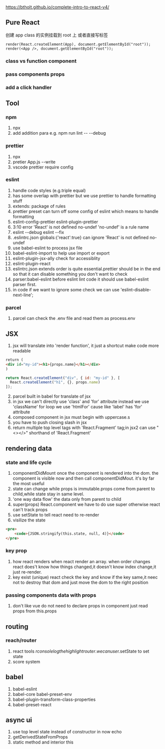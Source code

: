 https://btholt.github.io/complete-intro-to-react-v4/

## Pure React

创建 app class 的实例挂载到 root 上
或者直接写标签

```
render(React.createElement(App), document.getElementById("root"));
render(<App />, document.getElementById("root"));
```

### class vs function component

### pass components props

### add a click handler

## Tool

### npm

1. npx
2. add addition para e.g. npm run lint -- --debug

### prettier

1. npx
2. pretier App.js --write
3. vscode prettier require config

### eslint

1. handle code styles (e.g.triple equal)
2. has some overlap with prettier but we use prettier to handle formatting stuff
3. extends: package of rules
4. prettier preset can turn off some config of eslint which means to handle formatting
5. eslint-config-prettier eslint-plugin-prettier
6. 3:10 error 'React' is not defined no-undef 'no-undef' is a rule name
7. eslint --debug eslint --fix
8. .eslintrc.json globals:{'react':true} can ignore 'React' is not defined no-undef
9. use babel-eslint to process jsx file
10. babel-eslint-import to help use import or export
11. eslint-plugin-jsx-ally check for accessiblity
12. eslint-plugin-react
13. eslintrc.json extends order is quite essential.prettier should be in the end so that it can disable something you don't want to check
14. parser:babel-eslint before eslint lint code it should use babel-eslint parser first.
15. in code if we want to ignore some check we can use 'eslint-disable-next-line';

### parcel

1. parcel can check the .env file and read them as process.env

## JSX

1. jsx will translate into 'render function', it just a shortcut make code more readable

```html
return (
<div id="my-id"><h1>{props.name}</h1></div>
)
```

```javascript
return React.createElement("div", { id: "my-id" }, [
  React.createElement("h1", {}, props.name)
]);
```

2. parcel built in babel for translate of jsx
3. in jsx we can't directly use 'class' and 'for' attribute instead we use 'className' for loop we use 'htmlFor' cause like 'label' has 'for' attribute
4. composed component in jsx must begin with uppercase.s
5. you have to push closing slash in jsx
6. return multiple top level tags with 'React.Fragment' tag;in jsx2 can use "<></>" shorthand of 'React.Fragment'

## rendering data

### state and life cycle

1. componentDidMount once the component is rendered into the dom. the component is visible now and then call
   componentDidMout. it's by far the most useful
2. state can change while props is immutable.props come from parent to child,while state stay in same level.
3. 'one way data flow' the data only from parent to child
4. super(props) React.component we have to do use super otherwise react can't track props
5. use setState to tell react need to re-render
6. visilize the state

```html
<pre>
    <code>{JSON.stringify(this.state, null, 4)}</code>
</pre>
```

### key prop

1. how react renders
   when react render an array. when order changes react does't know how things changed,it doesn't know index change,it just re-render.
2. key exist (unique)
   react check the key and know if the key same,it neec not to destroy that dom and just move the dom to the right position

### passing components data with props

1. don't like vue do not need to declare props in component just read props from this.props

## routing

### reach/router

1. react tools $r consolelog the highlight router. we can use$r.setState to set state
2. score system

## babel

1. babel-eslint
2. babel-core babel-preset-env
3. babel-plugin-transform-class-properties
4. babel-preset-react

## async ui

1. use top level state instead of constructor in now echo
2. getDerivedStateFromProps
3. static method and interior this
